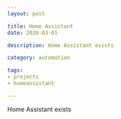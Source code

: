 ```yaml
---
layout: post

title: Home Assistant
date: 2020-03-01

description: Home Assistant exists

category: automation

tags:
- projects
- homeassistant

---
```


Home Assistant exists
